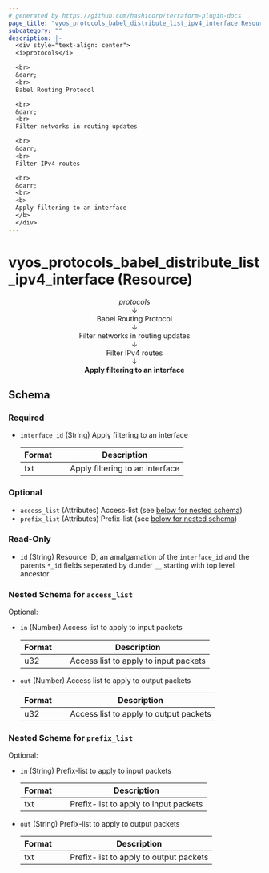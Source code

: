 ```yaml
---
# generated by https://github.com/hashicorp/terraform-plugin-docs
page_title: "vyos_protocols_babel_distribute_list_ipv4_interface Resource - vyos"
subcategory: ""
description: |-
  <div style="text-align: center">
  <i>protocols</i>

  <br>
  &darr;
  <br>
  Babel Routing Protocol

  <br>
  &darr;
  <br>
  Filter networks in routing updates

  <br>
  &darr;
  <br>
  Filter IPv4 routes

  <br>
  &darr;
  <br>
  <b>
  Apply filtering to an interface
  </b>
  </div>
---
```


# vyos_protocols_babel_distribute_list_ipv4_interface (Resource)

<div style="text-align: center">
<i>protocols</i>

<br>
&darr;
<br>
Babel Routing Protocol

<br>
&darr;
<br>
Filter networks in routing updates

<br>
&darr;
<br>
Filter IPv4 routes

<br>
&darr;
<br>
<b>
Apply filtering to an interface
</b>
</div>



<!-- schema generated by tfplugindocs -->
## Schema

### Required

- `interface_id` (String) Apply filtering to an interface

    |  Format &emsp; | Description  |
    |----------|---------------|
    |  txt  &emsp; |  Apply filtering to an interface  |

### Optional

- `access_list` (Attributes) Access-list (see [below for nested schema](#nestedatt--access_list))
- `prefix_list` (Attributes) Prefix-list (see [below for nested schema](#nestedatt--prefix_list))

### Read-Only

- `id` (String) Resource ID, an amalgamation of the `interface_id` and the parents `*_id` fields seperated by dunder `__` starting with top level ancestor.

<a id="nestedatt--access_list"></a>
### Nested Schema for `access_list`

Optional:

- `in` (Number) Access list to apply to input packets

    |  Format &emsp; | Description  |
    |----------|---------------|
    |  u32  &emsp; |  Access list to apply to input packets  |
- `out` (Number) Access list to apply to output packets

    |  Format &emsp; | Description  |
    |----------|---------------|
    |  u32  &emsp; |  Access list to apply to output packets  |


<a id="nestedatt--prefix_list"></a>
### Nested Schema for `prefix_list`

Optional:

- `in` (String) Prefix-list to apply to input packets

    |  Format &emsp; | Description  |
    |----------|---------------|
    |  txt  &emsp; |  Prefix-list to apply to input packets  |
- `out` (String) Prefix-list to apply to output packets

    |  Format &emsp; | Description  |
    |----------|---------------|
    |  txt  &emsp; |  Prefix-list to apply to output packets  |
